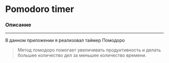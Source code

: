 # Pomodoro timer

### Описание
---
В данном приложении я реализовал таймер Помодоро
> Метод помодоро помогает увеличивать продуктивность и 
делать большее количество дел за меньшее количество времени.

